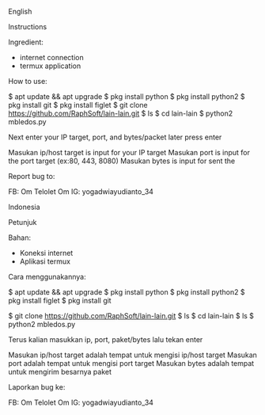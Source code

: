 English

Instructions

Ingredient:
- internet connection
- termux application

How to use:

$ apt update && apt upgrade
$ pkg install python
$ pkg install python2
$ pkg install git
$ pkg install figlet
$ git clone https://github.com/RaphSoft/lain-lain.git
$ ls
$ cd lain-lain
$ python2 mbledos.py

Next enter your IP target, port, and bytes/packet later press enter

Masukan ip/host target is input for your IP target
Masukan port is input for the port target (ex:80, 443, 8080)
Masukan bytes is input for sent the 

Report bug to:

FB: Om Telolet Om
IG: yogadwiayudianto_34



Indonesia

Petunjuk

Bahan:
- Koneksi internet
- Aplikasi termux

Cara menggunakannya:

$ apt update && apt upgrade
$ pkg install python
$ pkg install python2
$ pkg install figlet
$ pkg install git

$ git clone https://github.com/RaphSoft/lain-lain.git
$ ls
$ cd lain-lain
$ ls
$ python2 mbledos.py

Terus kalian masukkan ip, port,
 paket/bytes lalu tekan enter
 
Masukan ip/host target adalah tempat untuk mengisi ip/host target
Masukan port adalah tempat untuk mengisi port target
Masukan bytes adalah tempat untuk mengirim besarnya paket

Laporkan bug ke:

FB: Om Telolet Om
IG: yogadwiayudianto_34



